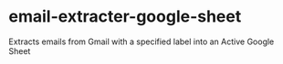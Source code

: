 # email-extracter-google-sheet
Extracts emails from Gmail with a specified label into an Active Google Sheet

